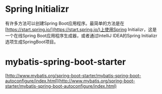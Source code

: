 # Spring Initializr
有许多方法可以创建Spring Boot应用程序。最简单的方法是在[https://start.spring.io/](https://start.spring.io/)上使用Spring Initializr，这是一个在线Spring Boot应用程序生成器，或者通过IntelliJ IDEA的Spring Initializr选项生成SpringBoot项目。
# mybatis-spring-boot-starter
[http://www.mybatis.org/spring-boot-starter/mybatis-spring-boot-autoconfigure/index.html](http://www.mybatis.org/spring-boot-starter/mybatis-spring-boot-autoconfigure/index.html)

<!--stackedit_data:
eyJoaXN0b3J5IjpbLTEzODAyMjk0NjYsMTMwNjg3MDM4NSwxND
Q0NDMxNDYyLDU5MzAzNzAxOSw2MTUwODc4ODVdfQ==
-->